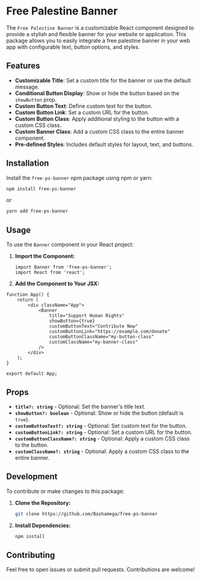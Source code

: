 # Free Palestine Banner

The `Free Palestine Banner` is a customizable React component designed to provide a stylish and flexible banner for your website or application. This package allows you to easily integrate a free palestine banner in your web app with configurable text, button options, and styles.

## Features

- **Customizable Title**: Set a custom title for the banner or use the default message.
- **Conditional Button Display**: Show or hide the button based on the `showButton` prop.
- **Custom Button Text**: Define custom text for the button.
- **Custom Button Link**: Set a custom URL for the button.
- **Custom Button Class**: Apply additional styling to the button with a custom CSS class.
- **Custom Banner Class**: Add a custom CSS class to the entire banner component.
- **Pre-defined Styles**: Includes default styles for layout, text, and buttons.

## Installation

Install the `free-ps-banner` npm package using npm or yarn:

```bash
npm install free-ps-banner
```

or

```bash
yarn add free-ps-banner
```

## Usage

To use the `Banner` component in your React project:

1. **Import the Component:**

   ```tsx
   import Banner from 'free-ps-banner';
   import React from 'react';
   ```

2. **Add the Component to Your JSX:**

```tsx
function App() {
	return (
		<div className="App">
			<Banner
				title="Support Human Rights"
				showButton={true}
				customButtonText="Contribute Now"
				customButtonLink="https://example.com/donate"
				customButtonClassName="my-button-class"
				customClassName="my-banner-class"
			/>
		</div>
	);
}

export default App;
```

## Props

- **`title?: string`** - Optional: Set the banner's title text.
- **`showButton?: boolean`** - Optional: Show or hide the button (default is `true`).
- **`customButtonText?: string`** - Optional: Set custom text for the button.
- **`customButtonLink?: string`** - Optional: Set a custom URL for the button.
- **`customButtonClassName?: string`** - Optional: Apply a custom CSS class to the button.
- **`customClassName?: string`** - Optional: Apply a custom CSS class to the entire banner.

## Development

To contribute or make changes to this package:

1. **Clone the Repository:**

   ```bash
   git clone https://github.com/Bashamega/free-ps-banner
   ```

2. **Install Dependencies:**

   ```bash
   npm install
   ```

## Contributing

Feel free to open issues or submit pull requests. Contributions are welcome!
